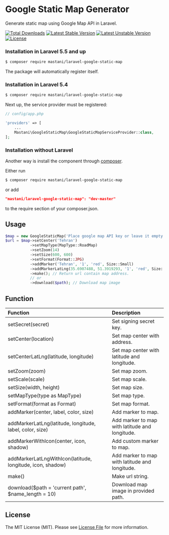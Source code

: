 # Google Static Map Generator

Generate static map using Google Map API in Laravel.

[![Total Downloads](https://poser.pugx.org/mastani/laravel-google-static-map/downloads)](https://packagist.org/packages/mastani/laravel-google-static-map)
[![Latest Stable Version](https://poser.pugx.org/mastani/laravel-google-static-map/v/stable)](https://packagist.org/packages/mastani/laravel-google-static-map)
[![Latest Unstable Version](https://poser.pugx.org/mastani/laravel-google-static-map/v/unstable)](https://packagist.org/packages/mastani/laravel-google-static-map)
[![License](https://poser.pugx.org/mastani/laravel-google-static-map/license)](https://packagist.org/packages/mastani/laravel-google-static-map)

### Installation in Laravel 5.5 and up

```bash
$ composer require mastani/laravel-google-static-map
```

The package will automatically register itself.

### Installation in Laravel 5.4

```bash
$ composer require mastani/laravel-google-static-map
```

Next up, the service provider must be registered:

```php
// config/app.php

'providers' => [
    ...
    Mastani\GoogleStaticMap\GoogleStaticMapServiceProvider::class,
];
```

### Installation without Laravel

Another way is install the component through [composer](https://getcomposer.org/download/).

Either run
```bash
$ composer require mastani/laravel-google-static-map
```
or add
```json
"mastani/laravel-google-static-map": "dev-master"
```
to the require section of your composer.json.

## Usage

```php
$map = new GoogleStaticMap('Place google map API key or leave it empty');
$url = $map->setCenter('Tehran')
           ->setMapType(MapType::RoadMap)
           ->setZoom(14)
           ->setSize(600, 600)
           ->setFormat(Format::JPG)
           ->addMarker('Tehran', '1', 'red', Size::Small)
           ->addMarkerLatLng(35.6907488, 51.3919293, '1', 'red', Size::Small)
           ->make(); // Return url contain map address.
           // or
           ->download($path); // Download map image
```

## Function

| Function | Description |
| :--- | :--- |
| setSecret(secret) | Set signing secret key. |
| setCenter(location) | Set map center with address. |
| setCenterLatLng(latitude, longitude) | Set map center with latitude and longitude. |
| setZoom(zoom) | Set map zoom. |
| setScale(scale) | Set map scale. |
| setSize(width, height) | Set map size. |
| setMapType(type as MapType) | Set map type. |
| setFormat(format as Format) | Set map format. |
| addMarker(center, label, color, size) | Add marker to map. |
| addMarkerLatLng(latitude, longitude, label, color, size) | Add marker to map with latitude and longitude. |
| addMarkerWithIcon(center, icon, shadow) | Add custom marker to map. |
| addMarkerLatLngWithIcon(latitude, longitude, icon, shadow) | Add marker to map with latitude and longitude. |
| make() | Make url string. |
| download($path = 'current path', $name_length = 10) | Download map image in provided path. |

## License

The MIT License (MIT). Please see [License File](LICENSE.md) for more information.
